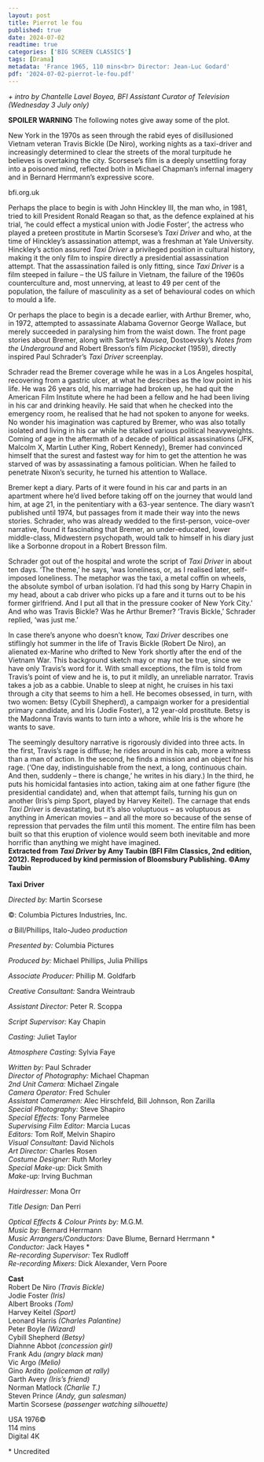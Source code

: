 ```yaml
---
layout: post
title: Pierrot le fou
published: true
date: 2024-07-02
readtime: true
categories: ['BIG SCREEN CLASSICS']
tags: [Drama]
metadata: 'France 1965, 110 mins<br> Director: Jean-Luc Godard'
pdf: '2024-07-02-pierrot-le-fou.pdf'
---
```


_+ intro by Chantelle Lavel Boyea, BFI Assistant Curator of Television (Wednesday 3 July only)_

**SPOILER WARNING** The following notes give away some of the plot.

New York in the 1970s as seen through the rabid eyes of disillusioned Vietnam veteran Travis Bickle (De Niro), working nights as a taxi-driver and increasingly determined to clear the streets of the moral turpitude he believes is overtaking the city. Scorsese’s film is a deeply unsettling foray into a poisoned mind, reflected both in Michael Chapman’s infernal imagery and in Bernard Herrmann’s expressive score.

bfi.org.uk

Perhaps the place to begin is with John Hinckley III, the man who, in 1981, tried to kill President Ronald Reagan so that, as the defence explained at his trial, ‘he could effect a mystical union with Jodie Foster’, the actress who played a preteen prostitute in Martin Scorsese’s _Taxi Driver_ and who, at the time of Hinckley’s assassination attempt, was a freshman at Yale University. Hinckley’s action assured _Taxi Driver_ a privileged position in cultural history, making it the only film to inspire directly a presidential assassination attempt. That the assassination failed is only fitting, since _Taxi Driver_ is a film steeped in failure – the US failure in Vietnam, the failure of the 1960s counterculture and, most unnerving, at least to 49 per cent of the population, the failure of masculinity as a set of behavioural codes on which to mould a life.

Or perhaps the place to begin is a decade earlier, with Arthur Bremer, who, in 1972, attempted to assassinate Alabama Governor George Wallace, but merely succeeded in paralysing him from the waist down. The front page stories about Bremer, along with Sartre’s _Nausea_, Dostoevsky’s _Notes from the Underground_ and Robert Bresson’s film _Pickpocket_ (1959), directly inspired Paul Schrader’s _Taxi Driver_ screenplay.

Schrader read the Bremer coverage while he was in a Los Angeles hospital, recovering from a gastric ulcer, at what he describes as the low point in his life. He was 26 years old, his marriage had broken up, he had quit the American Film Institute where he had been a fellow and he had been living in his car and drinking heavily. He said that when he checked into the emergency room, he realised that he had not spoken to anyone for weeks. No wonder his imagination was captured by Bremer, who was also totally isolated and living in his car while he stalked various political heavyweights. Coming of age in the aftermath of a decade of political assassinations (JFK, Malcolm X, Martin Luther King, Robert Kennedy), Bremer had convinced himself that the surest and fastest way for him to get the attention he was starved of was by assassinating a famous politician. When he failed to penetrate Nixon’s security, he turned his attention to Wallace.

Bremer kept a diary. Parts of it were found in his car and parts in an apartment where he’d lived before taking off on the journey that would land him, at age 21, in the penitentiary with a 63-year sentence. The diary wasn’t published until 1974, but passages from it made their way into the news stories. Schrader, who was already wedded to the first-person, voice-over narrative, found it fascinating that Bremer, an under-educated, lower middle-class, Midwestern psychopath, would talk to himself in his diary just like a Sorbonne dropout in a Robert Bresson film.

Schrader got out of the hospital and wrote the script of _Taxi Driver_ in about ten days. ‘The theme,’ he says, ‘was loneliness, or, as I realised later, self-imposed loneliness. The metaphor was the taxi, a metal coffin on wheels, the absolute symbol of urban isolation. I’d had this song by Harry Chapin in my head, about a cab driver who picks up a fare and it turns out to be his former girlfriend. And I put all that in the pressure cooker of New York City.’ And who was Travis Bickle? Was he Arthur Bremer? ‘Travis Bickle,’ Schrader replied, ‘was just me.’

In case there’s anyone who doesn’t know, _Taxi Driver_ describes one stiflingly hot summer in the life of Travis Bickle (Robert De Niro), an alienated ex-Marine who drifted to New York shortly after the end of the Vietnam War. This background sketch may or may not be true, since we have only Travis’s word for it. With small exceptions, the film is told from Travis’s point of view and he is, to put it mildly, an unreliable narrator. Travis takes a job as a cabbie. Unable to sleep at night, he cruises in his taxi through a city that seems to him a hell. He becomes obsessed, in turn, with two women: Betsy (Cybill Shepherd), a campaign worker for a presidential primary candidate, and Iris (Jodie Foster), a 12 year-old prostitute. Betsy is the Madonna Travis wants to turn into a whore, while Iris is the whore he wants to save.

The seemingly desultory narrative is rigorously divided into three acts. In the first, Travis’s rage is diffuse; he rides around in his cab, more a witness than a man of action. In the second, he finds a mission and an object for his rage. (‘One day, indistinguishable from the next, a long, continuous chain. And then, suddenly – there is change,’ he writes in his diary.) In the third, he puts his homicidal fantasies into action, taking aim at one father figure (the presidential candidate) and, when that attempt fails, turning his gun on another (Iris’s pimp Sport, played by Harvey Keitel). The carnage that ends _Taxi Driver_ is devastating, but it’s also voluptuous – as voluptuous as anything in American movies – and all the more so because of the sense of repression that pervades the film until this moment. The entire film has been built so that this eruption of violence would seem both inevitable and more horrific than anything we might have imagined.  
**Extracted from _Taxi Driver_ by Amy Taubin (BFI Film Classics, 2nd edition, 2012). Reproduced by kind permission of Bloomsbury Publishing. ©Amy Taubin**  
<br>
**Taxi Driver**

_Directed by:_ Martin Scorsese

©: Columbia Pictures Industries, Inc.

_a_ Bill/Phillips, Italo-Judeo _production_

_Presented by:_ Columbia Pictures

_Produced by:_ Michael Phillips, Julia Phillips

_Associate Producer:_ Phillip M. Goldfarb

_Creative Consultant:_ Sandra Weintraub

_Assistant Director:_ Peter R. Scoppa

_Script Supervisor:_ Kay Chapin

_Casting:_ Juliet Taylor

_Atmosphere Casting:_ Sylvia Faye

_Written by:_ Paul Schrader  
_Director of Photography:_ Michael Chapman  
_2nd Unit Camera:_ Michael Zingale  
_Camera Operator:_ Fred Schuler  
_Assistant Cameramen:_ Alec Hirschfeld, Bill Johnson, Ron Zarilla  
_Special Photography:_ Steve Shapiro  
_Special Effects:_ Tony Parmelee  
_Supervising Film Editor:_ Marcia Lucas  
_Editors:_ Tom Rolf, Melvin Shapiro  
_Visual Consultant:_ David Nichols  
_Art Director:_ Charles Rosen  
_Costume Designer:_ Ruth Morley  
_Special Make-up:_ Dick Smith  
_Make-up:_ Irving Buchman

_Hairdresser:_ Mona Orr

_Title Design:_ Dan Perri

_Optical Effects & Colour Prints by:_ M.G.M.  
_Music by:_ Bernard Herrmann  
_Music Arrangers/Conductors:_ Dave Blume, Bernard Herrmann *  
_Conductor:_ Jack Hayes *  
_Re-recording Supervisor:_ Tex Rudloff  
_Re-recording Mixers:_ Dick Alexander, Vern Poore  

**Cast**  
Robert De Niro _(Travis Bickle)_  
Jodie Foster _(Iris)_  
Albert Brooks _(Tom)_  
Harvey Keitel _(Sport)_  
Leonard Harris _(Charles Palantine)_  
Peter Boyle _(Wizard)_  
Cybill Shepherd _(Betsy)_  
Diahnne Abbot _(concession girl)_  
Frank Adu _(angry black man)_  
Vic Argo _(Melio)_  
Gino Ardito _(policeman at rally)_  
Garth Avery _(Iris’s friend)_  
Norman Matlock _(Charlie T.)_  
Steven Prince _(Andy, gun salesman)_  
Martin Scorsese _(passenger watching silhouette)_  

USA 1976©  
114 mins  
Digital 4K  

\* Uncredited
<!--stackedit_data:
eyJoaXN0b3J5IjpbLTIwNTE1MDY1ODEsMTI1MDAzMjUwMV19
-->